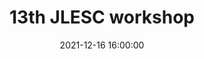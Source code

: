 ---
title: "13th JLESC workshop"
date: 2021-12-16 16:00:00
location: Online
description: "Deploying Heterogeneity-aware Deep Learning Workloads on the Computing Continuum."
draft: false
---